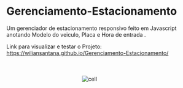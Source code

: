 # Gerenciamento-Estacionamento
Um gerenciador de estacionamento responsivo feito em Javascript anotando Modelo do veiculo, Placa e Hora de entrada .

Link para visualizar e testar o Projeto:
https://wiliansantana.github.io/Gerenciamento-Estacionamento/
<br><br><br><br>
&nbsp;&nbsp;&nbsp;&nbsp;&nbsp;&nbsp;&nbsp;&nbsp;&nbsp;&nbsp;&nbsp;&nbsp;&nbsp;&nbsp;&nbsp;&nbsp;&nbsp;&nbsp;&nbsp;&nbsp;&nbsp;&nbsp;&nbsp;&nbsp;&nbsp;&nbsp;&nbsp;&nbsp;&nbsp;&nbsp;&nbsp;&nbsp;&nbsp;&nbsp;&nbsp;&nbsp;&nbsp;&nbsp;&nbsp;&nbsp;&nbsp;&nbsp;&nbsp;&nbsp;&nbsp;&nbsp;&nbsp;&nbsp;&nbsp;&nbsp;![cell](https://user-images.githubusercontent.com/48594322/93284223-8d92dc80-f7a8-11ea-801d-3e545e4009ed.png)
